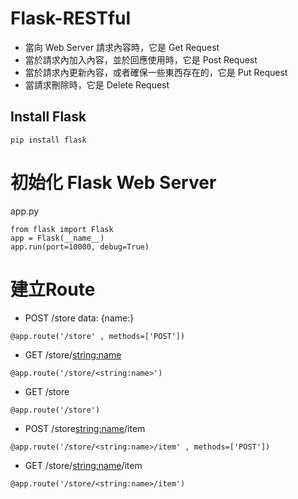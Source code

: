 # Flask-RESTful

* 當向 Web Server 請求內容時，它是 Get Request
* 當於請求內加入內容，並於回應使用時，它是 Post Request
* 當於請求內更新內容，或者確保一些東西存在的，它是 Put Request
* 當請求刪除時，它是 Delete Request

## Install Flask
~~~
pip install flask
~~~

# 初始化 Flask Web Server
app.py
~~~
from flask import Flask
app = Flask(__name__)
app.run(port=10000, debug=True)
~~~~

# 建立Route
* POST /store data: {name:}
~~~
@app.route('/store' , methods=['POST'])
~~~
* GET /store/<string:name>
~~~
@app.route('/store/<string:name>')
~~~
* GET /store
~~~
@app.route('/store')
~~~
* POST /store<string:name>/item
~~~
@app.route('/store/<string:name>/item' , methods=['POST'])
~~~
* GET /store/<string:name>/item
~~~
@app.route('/store/<string:name>/item')
~~~
